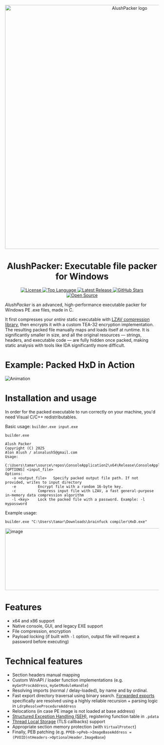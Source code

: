 <p align="center">
  <a href="#">
    <img src="https://github.com/user-attachments/assets/d56f58bc-70ef-4d57-964f-8749aa1ed921" alt="AlushPacker logo" width="800">
  </a>
</p>
<h1 align="center">AlushPacker: Executable file packer for Windows</h1>
<p align="center">
  <a href="https://github.com/Alon-Alush/AlushPacker/blob/main/LICENSE">
    <img src="https://img.shields.io/github/license/Alon-Alush/AlushPacker?style=flat&color=blue" alt="License">
  </a>
  <a href="https://github.com/Alon-Alush/AlushPacker">
    <img src="https://img.shields.io/github/languages/top/Alon-Alush/AlushPacker?style=flat&logo=c&color=red" alt="Top Language">
  </a>
  <a href="https://github.com/Alon-Alush/AlushPacker/releases">
    <img src="https://img.shields.io/github/v/release/Alon-Alush/AlushPacker?style=flat&color=purple" alt="Latest Release">
  </a>
  <a href="https://github.com/Alon-Alush/AlushPacker/stargazers">
    <img src="https://img.shields.io/github/stars/Alon-Alush/AlushPacker?style=flat&color=yellow" alt="GitHub Stars">
  </a>
  <a href="https://opensource.org">
    <img src="https://img.shields.io/badge/Open%20Source-%E2%9D%A4-brightgreen.svg?style=flat" alt="Open Source">
  </a>
</p>

*AlushPacker* is an advanced, high-performance executable packer for Windows PE .exe files, made in C.


It first compresses your *entire* static executable with [LZAV compression library](https://github.com/avaneev/lzav), then encrypts it with a custom TEA-32 encryption implementation. The resulting packed file manually maps and loads itself at runtime. It is significantly smaller in size, and all the original resources —  strings, headers, and executable code — are fully hidden once packed, making static analysis with tools like IDA significantly more difficult.

 # Example: Packed HxD in Action

![Animation](https://github.com/user-attachments/assets/bc89a043-370b-49f7-98bf-c46fc17e4107)


# Installation and usage

In order for the packed executable to run correctly on your machine, you'd need Visual C/C++ redistributables.

Basic usage: `builder.exe input.exe`

```
builder.exe

Alush Packer
Copyright (C) 2025
Alon Alush / alonalush5@gmail.com
Usage:
   C:\Users\tamar\source\repos\ConsoleApplication2\x64\Release\ConsoleApplication2.exe [OPTIONS] <input_file>
Options:
   -o <output_file>   Specify packed output file path. If not provided, writes to input directory
   -e          Encrypt file with a random 16-byte key.
   -c          Compress input file with LZAV, a fast general-purpose in-memory data compression algorithm
   -l <key>    Lock the packed file with a password. Example: -l mypassword
```

Example usage: 

`builder.exe "C:\Users\tamar\Downloads\brainfuck compiler\HxD.exe"`

<img width="961" height="203" alt="image" src="https://github.com/user-attachments/assets/d2c79fa7-5022-4577-bf43-15424360ead5" />

# Features

* x64 and x86 support
* Native console, GUI, and legacy EXE support
* File compression, encryption
* Payload locking (if built with `-l` option, output file will request a password before executing)
# Technical features
* Section headers manual mapping
* Custom WinAPI / loader function implementations (e.g. `myGetProcAddress`, `myGetModuleHandle`)
* Resolving imports (normal / delay-loaded), by name and by ordinal.
* Fast export directory traversal using binary search. [Forwarded exports](https://devblogs.microsoft.com/oldnewthing/20060719-24/?p=30473) specifically are resolved using a highly reliable recursion + parsing logic in `LdrpResolveProcedureAddress`
* Relocations (in case PE image is not loaded at base address)
* [Structured Exception Handling (SEH)](https://learn.microsoft.com/en-us/cpp/cpp/structured-exception-handling-c-cpp?view=msvc-170), registering function table in `.pdata`
* [Thread Local Storage](https://learn.microsoft.com/en-us/windows/win32/procthread/thread-local-storage) (TLS callbacks) support
* Appropriate section memory protection (with `VirtualProtect`)
* Finally, PEB patching (e.g. `PPEB->pPeb->ImageBaseAddress = (PVOID)ntHeaders->OptionalHeader.ImageBase`)

